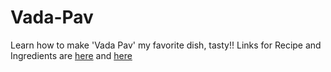 # Vada-Pav
Learn how to make 'Vada Pav' my favorite dish, tasty!!
Links for Recipe and Ingredients are [here](https://aayushjadhav.github.io/Vada-Pav/recipe.md) and [here](https://github.com/AayushJadhav/Vada-Pav/blob/main/ingredients.md)

